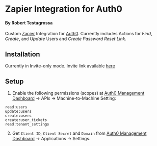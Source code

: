 # Zapier Integration for Auth0
#### By Robert Testagrossa
Custom [Zapier](https://zapier.com) Integration for [Auth0](https://auth0.com). Currently includes Actions for *Find*, *Create*, and *Update* Users and *Create Password Reset Link*.

## Installation
Currently in Invite-only mode. Invite link available [here](https://zapier.com/developer/public-invite/130524/6cc6406149d544d83ebdaf7969ac97dd/)

## Setup
1. Enable the following permissions (scopes) at [Auth0 Management Dashboard](https://manage.auth0.com/dashboard) -> APIs -> Machine-to-Machine Setting:
````
read:users
update:users
create:users
create:user_tickets
read:tenant_settings
````
2. Get `Client ID`, `Client Secret` and `Domain` from [Auth0 Management Dashboard](https://manage.auth0.com/dashboard) -> Applications -> Settings.

